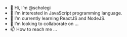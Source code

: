 - 👋 Hi, I’m @scholegi
- 👀 I’m interested in JavaScript programming language.
- 🌱 I’m currently learning ReactJS and NodeJS.
- 💞️ I’m looking to collaborate on ...
- 📫 How to reach me ...

<!---
scholegi/scholegi is a ✨ special ✨ repository because its `README.md` (this file) appears on your GitHub profile.
You can click the Preview link to take a look at your changes.
--->
